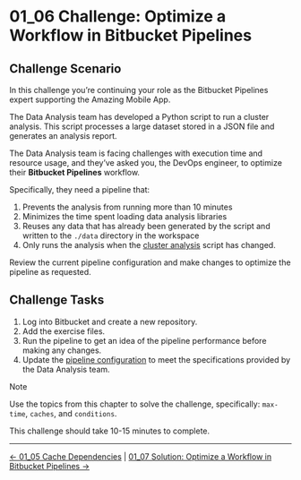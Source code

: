 # 01_06 Challenge: Optimize a Workflow in Bitbucket Pipelines

## Challenge Scenario

In this challenge you’re continuing your role as the Bitbucket Pipelines expert supporting the Amazing Mobile App.

The Data Analysis team has developed a Python script to run a cluster analysis. This script processes a large dataset stored in a JSON file and generates an analysis report.

The Data Analysis team is facing challenges with execution time and resource usage, and they’ve asked you, the DevOps engineer, to optimize their **Bitbucket Pipelines** workflow.

Specifically, they need a pipeline that:

1. Prevents the analysis from running more than 10 minutes
1. Minimizes the time spent loading data analysis libraries
1. Reuses any data that has already been generated by the script and written to the `./data` directory in the workspace
1. Only runs the analysis when the [cluster analysis](./cluster_analysis.py) script has changed.

Review the current pipeline configuration and make changes to optimize the pipeline as requested.

## Challenge Tasks

1. Log into Bitbucket and create a new repository.
1. Add the exercise files.
1. Run the pipeline to get an idea of the pipeline performance before making any changes.
1. Update the [pipeline configuration](./bitbucket-pipelines.yml) to meet the specifications provided by the Data Analysis team.

> [!NOTE]
> Use the topics from this chapter to solve the challenge, specifically: `max-time`, `caches`, and `conditions`.

This challenge should take 10-15 minutes to complete.

<!-- FooterStart -->
---
[← 01_05 Cache Dependencies](../01_05_cache_dependencies/README.md) | [01_07 Solution: Optimize a Workflow in Bitbucket Pipelines →](../01_07_solution_optimize_a_pipeline/README.md)
<!-- FooterEnd -->
